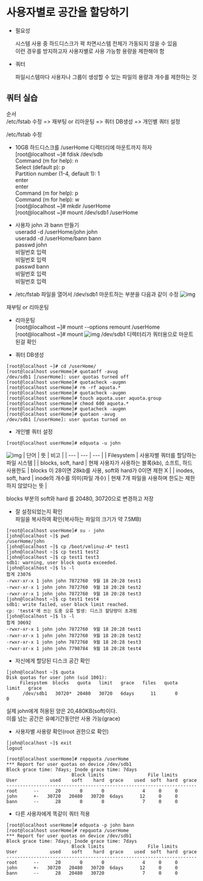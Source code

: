 # 사용자별로 공간을 할당하기

- 필요성

    시스템 사용 중 하드디스크가 꽉 차면시스템 전체가 가동되지 않을 수 있음<br>
    이런 경우를 방지하고자 사용자별로 사용 가능항 용량을 제한해야 함

* 쿼터

    파일시스템마다 사용자나 그룹이 생성할 수 있는 파일의 용량과 개수를 제한하는 것

## 쿼터 실습
순서<br>
/etc/fstab 수정 => 재부팅 or 리마운팅 => 쿼터 DB생성 => 개인별 쿼터 설정

/etc/fstab 수정<br>
- 10GB 하드디스크를 /userHome 디렉터리에 마운트까지 하자<br>
    [root@localhost ~]# fdisk /dev/sdb<br>
    Command (m for help): n<br>
    Select (default p): p<br>
    Partition number (1-4, default 1): 1<br>
    enter<br>
    enter<br>
    Command (m for help): p<br>
    Command (m for help): w<br>
    [root@localhost ~]# mkdir /userHome<br>
    [root@localhost ~]# mount /dev/sdb1 /userHome

- 사용자 john 과 bann 만들기<br>
useradd -d /userHome/john john<br>
useradd -d /userHome/bann bann<br>
passwd john<br>
비밀번호 입력<br>
비밀번호 입력<br>
passwd bann<br>
비밀번호 입력<br>
비밀번호 입력<br>

- /etc/fstab 파일을 열어서 /dev/sdb1 마운트하는 부분을 다음과 같이 수정
![img](%EC%82%AC%EC%9A%A9%EC%9E%90%EB%B3%84%20%EA%B3%B5%EA%B0%84%ED%95%A0%EB%8B%B9%201.png)

재부팅 or 리마운팅
- 리마운팅<br>
[root@localhost ~]# mount --options remount /userHome<br>
[root@localhost ~]# mount
![img](%EC%82%AC%EC%9A%A9%EC%9E%90%EB%B3%84%20%EA%B3%B5%EA%B0%84%ED%95%A0%EB%8B%B9%202.png)
/dev/sdb1 디렉터리가 쿼터용으로 마운트된걸 확인

- 쿼터 DB생성
```cli
[root@localhost ~]# cd /userHome/
[root@localhost userHome]# quotaoff -avug
/dev/sdb1 [/userHome]: user quotas turned off
[root@localhost userHome]# quotacheck -augmn
[root@localhost userHome]# rm -rf aquota.*
[root@localhost userHome]# quotacheck -augmn
[root@localhost userHome]# touch aquota.user aquota.group
[root@localhost userHome]# chmod 600 aquota.*
[root@localhost userHome]# quotacheck -augmn
[root@localhost userHome]# quotaon -avug
/dev/sdb1 [/userHome]: user quotas turned on
```

- 개인별 쿼터 설정
```cli
[root@localhost userHome]# edquota -u john
```

![img](%EC%82%AC%EC%9A%A9%EC%9E%90%EB%B3%84%20%EA%B3%B5%EA%B0%84%ED%95%A0%EB%8B%B9%203.png)
| 단어 | 뜻 | 비고 |
| --- | --- | --- |
| Filesystem | 사용자별 쿼터를 할당하는 파일 시스템 |
| blocks, soft, hard | 현재 사용자가 사용하는 블록(kb), 소프트, 하드 사용한도 | blocks 이 28이면 28kb를 사용, soft와 hard가 0이면 제한 X |
| inodes, soft, hard | inode의 개수를 의미(파일 개수) | 현재 7개 파일을 사용하며 한도는 제한하지 않았다는 뜻 |


blocks 부분의 soft와 hard 를 20480, 30720으로 변경하고 저장

 - 잘 설정되었는지 확인<br>
 파일을 복사하여 확인(복사하는 파일의 크기가 약 7.5MB)
 ```cli
 [root@localhost userHome]# su - john
[john@localhost ~]$ pwd
/userHome/john
[john@localhost ~]$ cp /boot/vmlinuz-4* test1
[john@localhost ~]$ cp test1 test2
[john@localhost ~]$ cp test1 test3
sdb1: warning, user block quota exceeded.
[john@localhost ~]$ ls -l
합계 23076
-rwxr-xr-x 1 john john 7872760  9월 18 20:28 test1
-rwxr-xr-x 1 john john 7872760  9월 18 20:28 test2
-rwxr-xr-x 1 john john 7872760  9월 18 20:28 test3
[john@localhost ~]$ cp test1 test4
sdb1: write failed, user block limit reached.
cp: 'test4'에 쓰는 도중 오류 발생: 디스크 할당량이 초과됨
[john@localhost ~]$ ls -l
합계 30692
-rwxr-xr-x 1 john john 7872760  9월 18 20:28 test1
-rwxr-xr-x 1 john john 7872760  9월 18 20:28 test2
-rwxr-xr-x 1 john john 7872760  9월 18 20:28 test3
-rwxr-xr-x 1 john john 7798784  9월 18 20:28 test4
 ```   

- 자신에게 할당된 디스크 공간 확인
```cli
[john@localhost ~]$ quota
Disk quotas for user john (uid 1001): 
     Filesystem  blocks   quota   limit   grace   files   quota   limit   grace
      /dev/sdb1   30720*  20480   30720   6days      11       0       0   
```
실제 john에게 허용된 양은 20,480KB(soft)이다.<br>
이를 넘는 공간은 유예기간동안만 사용 가능(grace)
<br>
- 사용자별 사용량 확인(root 권한으로 확인)
```cli
[john@localhost ~]$ exit
logout

[root@localhost userHome]# repquota /userHome
*** Report for user quotas on device /dev/sdb1
Block grace time: 7days; Inode grace time: 7days
                        Block limits                File limits
User            used    soft    hard  grace    used  soft  hard  grace
----------------------------------------------------------------------
root      --      20       0       0              4     0     0       
john      +-   30720   20480   30720  6days      12     0     0       
bann      --      28       0       0              7     0     0  
```

* 다른 사용자에게 똑같이 쿼터 적용
```
[root@localhost userHome]# edquota -p john bann
[root@localhost userHome]# repquota /userHome
*** Report for user quotas on device /dev/sdb1
Block grace time: 7days; Inode grace time: 7days
                        Block limits                File limits
User            used    soft    hard  grace    used  soft  hard  grace
----------------------------------------------------------------------
root      --      20       0       0              4     0     0       
john      +-   30720   20480   30720  6days      12     0     0       
bann      --      28   20480   30720              7     0     0  
```
